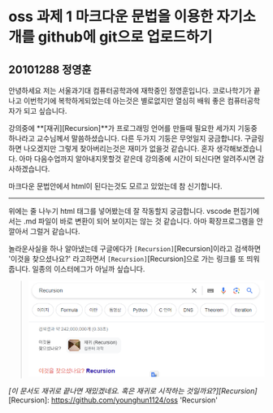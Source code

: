 # oss 과제 1 마크다운 문법을 이용한 자기소개를 github에 git으로 업로드하기

## 20101288 정영훈

안녕하세요 저는 서울과기대 컴퓨터공학과에 재학중인 정영훈입니다.
코로나학기가 끝나고 이번학기에 복학하게되었는데 아는것은 별로없지만 열심히 배워 좋은 컴퓨터공학자가 되고 싶습니다.

강의중에 **[재귀][Recursion]**가 프로그래밍 언어를 만들때 필요한 세가지 기둥중 하나라고 교수님께서 말씀하셨습니다.
다른 두가지 기둥은 무엇일지 궁금합니다. 구글링하면 나오겠지만 그렇게 찾아버리는것은 재미가 없을것 같습니다. 혼자 생각해보겠습니다.
아마 다음수업까지 알아내지못할것 같은데 강의중에 시간이 되신다면 알려주시면 감사하겠습니다.

마크다운 문법안에서 html이 된다는것도 모르고 있었는데 참 신기합니다.

<hr/>
위에는 줄 나누기 html 태그를 넣어봤는데 잘 작동할지 궁금합니다. vscode 편집기에서는 .md 파일이 바로 변환이 되어 보이지는 않는 것 같습니다. 아마 확장프로그램을 안깔아서 그럴거 같습니다.

놀라운사실을 하나 알아냈는데 구글에다가 `[Recursion]`[Recursion]이라고 검색하면 '이것을 찾으셨나요?' 라고하면서 `[Recursion]`[Recursion]으로 가는 링크를 또 띄워줍니다. 일종의 이스터에그가 아닐까 싶습니다.

> ![Recursion](Recursion.png)

_[이 문서도 재귀로 끝나면 재밌겠네요. 혹은 재귀로 시작하는 것일까요?][Recursion]_
[Recursion]: https://github.com/younghun1124/oss 'Recursion'

